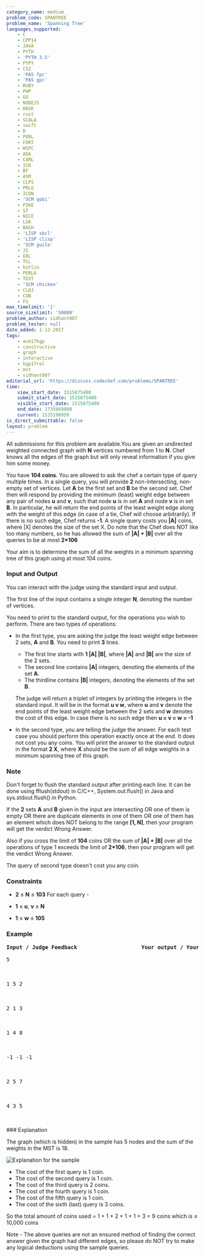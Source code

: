 ```yaml
---
category_name: medium
problem_code: SPANTREE
problem_name: 'Spanning Tree'
languages_supported:
    - C
    - CPP14
    - JAVA
    - PYTH
    - 'PYTH 3.5'
    - PYPY
    - CS2
    - 'PAS fpc'
    - 'PAS gpc'
    - RUBY
    - PHP
    - GO
    - NODEJS
    - HASK
    - rust
    - SCALA
    - swift
    - D
    - PERL
    - FORT
    - WSPC
    - ADA
    - CAML
    - ICK
    - BF
    - ASM
    - CLPS
    - PRLG
    - ICON
    - 'SCM qobi'
    - PIKE
    - ST
    - NICE
    - LUA
    - BASH
    - 'LISP sbcl'
    - 'LISP clisp'
    - 'SCM guile'
    - JS
    - ERL
    - TCL
    - kotlin
    - PERL6
    - TEXT
    - 'SCM chicken'
    - CLOJ
    - COB
    - FS
max_timelimit: '1'
source_sizelimit: '50000'
problem_author: sidhant007
problem_tester: null
date_added: 1-12-2017
tags:
    - acm17kgp
    - constructive
    - graph
    - interactive
    - kgp17rol
    - mst
    - sidhant007
editorial_url: 'https://discuss.codechef.com/problems/SPANTREE'
time:
    view_start_date: 1515875400
    submit_start_date: 1515875400
    visible_start_date: 1515875400
    end_date: 1735669800
    current: 1525198959
is_direct_submittable: false
layout: problem
---
```

All submissions for this problem are available.You are given an undirected weighted connected graph with **N** vertices numbered from 1 to **N**. Chef knows all the edges of the graph but will only reveal information if you give him some money.

You have **104 coins**. You are allowed to ask the chef a certain type of query multiple times. In a single query, you will provide **2** non-intersecting, non-empty set of vertices. Let **A** be the first set and **B** be the second set. Chef then will respond by providing the minimum (least) weight edge between any pair of nodes **u** and **v**, such that node **u** is in set **A** and node **v** is in set **B**. In particular, he will return the end points of the least weight edge along with the weight of this edge (in case of a tie, Chef will choose arbitrarily). If there is no such edge, Chef returns **-1**. A single query costs you **|A|** coins, where |X| denotes the size of the set X. Do note that the Chef does NOT like too many numbers, so he has allowed the sum of **|A| + |B|** over all the queries to be at most **2\*106**

Your aim is to determine the sum of all the weights in a minimum spanning tree of this graph using at most 104 coins.

### Input and Output

You can interact with the judge using the standard input and output.

The first line of the input contains a single integer **N**, denoting the number of vertices.

You need to print to the standard output, for the operations you wish to perform. There are two types of operations:

- In the first type, you are asking the judge the least weight edge between 2 sets, **A** and **B**. You need to print **3** lines. 
  - The first line starts with **1 |A| |B|**, where **|A|** and **|B|** are the size of the 2 sets.
  - The second line contains **|A|** integers, denoting the elements of the set **A**.
  - The thirdline contains **|B|** integers, denoting the elements of the set **B**.
  
  The judge will return a triplet of integers by printing the integers in the standard input. It will be in the format **u v w**, where **u** and **v** denote the end points of the least weight edge between the 2 sets and **w** denotes the cost of this edge. In case there is no such edge then **u = v = w = -1**
- In the second type, you are telling the judge the answer. For each test case you should perform this operation exactly once at the end. It does not cost you any coins. You will print the answer to the standard output in the format **2 X**, where **X** should be the sum of all edge weights in a minimum spanning tree of this graph.

### Note

Don't forget to flush the standard output after printing each line. It can be done using fflush(stdout) in C/C++, System.out.flush() in Java and sys.stdout.flush() in Python.

If the **2** sets **A** and **B** given in the input are intersecting OR one of them is empty OR there are duplicate elements in one of them OR one of them has an element which does NOT belong to the range **\[1, N\]**, then your program will get the verdict Wrong Answer.

 Also if you cross the limit of **104** coins OR the sum of **|A| + |B|** over all the operations of type 1 exceeds the limit of **2\*106**, then your program will get the verdict Wrong Answer.

The query of second type doesn't cost you any coin.

### Constraints

- **2** ≤ **N** ≤ **103**
 For each query -

- **1** ≤ **u**, **v** ≤ **N**
- **1** ≤ **w** ≤ **105**

### Example

<pre><b>Input / Judge Feedback</b>                    <b>Your output / Your query</b>

5
                                                                1 1 1
                                                                1
                                                                5
1 5 2
                                                                1 1 2
                                                                2
                                                                1 4
2 1 3
                                                                1 2 2
                                                                1 2
                                                                4 3
1 4 8
                                                                1 1 1
                                                                4
                                                                5
-1 -1 -1
                                                                1 1 2
                                                                2
                                                                3 5
2 5 7
                                                                1 3 1
                                                                4 2 5
                                                                3
4 3 5
                                                                2 18

</pre>### Explanation

The graph (which is hidden) in the sample has 5 nodes and the sum of the weights in the MST is 18.

![Explanation for the sample](https://codechef_shared.s3.amazonaws.com/download/upload/ACM17KGP/SPANTREE.png)

- The cost of the first query is 1 coin.
- The cost of the second query is 1 coin.
- The cost of the third query is 2 coins.
- The cost of the fourth query is 1 coin.
- The cost of the fifth query is 1 coin.
- The cost of the sixth (last) query is 3 coins.

 So the total amount of coins used = 1 + 1 + 2 + 1 + 1 + 3 = 9 coins which is ≤ 10,000 coins

 Note - The above queries are not an ensured method of finding the correct answer given the graph had different edges, so please do NOT try to make any logical deductions using the sample queries.
